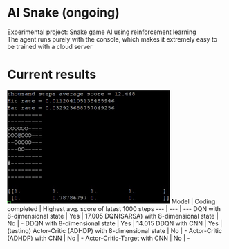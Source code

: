 # AI Snake (ongoing)
Experimental project: Snake game AI using reinforcement learning\
The agent runs purely with the console, which makes it extremely easy to be trained with a cloud server

# Current results
![](https://github.com/zysoong/ai-greedy-snake/blob/master/images/example_ddqn_reduced.gif?raw=true)
Model | Coding completed | Highest avg. score of latest 1000 steps
--- | --- | --- 
DQN with 8-dimensional state | Yes | 17.005
DQN(SARSA) with 8-dimensional state | No | -
DDQN with 8-dimensional state | Yes | 14.015
DDQN with CNN | Yes | (testing)
Actor-Critic (ADHDP) with 8-dimensional state | No | -
Actor-Critic (ADHDP) with CNN | No | -
Actor-Critic-Target with CNN | No | -
